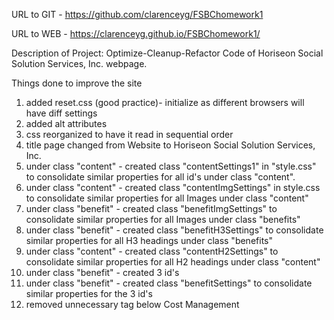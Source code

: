 URL to GIT - https://github.com/clarenceyg/FSBChomework1

URL to WEB - https://clarenceyg.github.io/FSBChomework1/

Description of Project: Optimize-Cleanup-Refactor Code of Horiseon Social Solution Services, Inc. webpage.

Things done to improve the site
1. added reset.css (good practice)- initialize as different browsers will have diff settings
2. added alt attributes
3. css reorganized to have it read in sequential order
4. title page changed from Website to Horiseon Social Solution Services, Inc.
5. under class "content" - created class "contentSettings1" in "style.css" to consolidate similar properties for all id's under class "content". 
6.  under class "content" - created class "contentImgSettings" in style.css to consolidate similar properties for all Images under class "content"
7.  under class "benefit" - created class "benefitImgSettings" to consolidate similar properties for all Images under class "benefits"
8.  under class "benefit" - created class "benefitH3Settings" to consolidate similar properties for all H3 headings under class "benefits"
9.  under class "content" - created class "contentH2Settings" to consolidate similar properties for all H2 headings under class "content"
10. under class "benefit" - created 3 id's
11. under class "benefit" - created class "benefitSettings" to consolidate similar properties for the 3 id's
12. removed unnecessary </img> tag below Cost Management